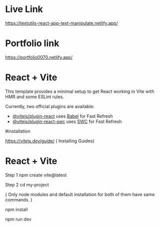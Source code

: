# Live Link 
https://textutils-react-app-text-manipulate.netlify.app/

# Portfolio link
https://portfolio0070.netlify.app/

# React + Vite

This template provides a minimal setup to get React working in Vite with HMR and some ESLint rules.

Currently, two official plugins are available:

- [@vitejs/plugin-react](https://github.com/vitejs/vite-plugin-react/blob/main/packages/plugin-react/README.md) uses [Babel](https://babeljs.io/) for Fast Refresh
- [@vitejs/plugin-react-swc](https://github.com/vitejs/vite-plugin-react-swc) uses [SWC](https://swc.rs/) for Fast Refresh

#installation

https://vitejs.dev/guide/ (
Installing Guides)

# React + Vite 
Step 1 npm create vite@latest 

Step 2 cd my-project

( Only node modules and default installation for both of them have same commands. )

npm install

npm run dev
